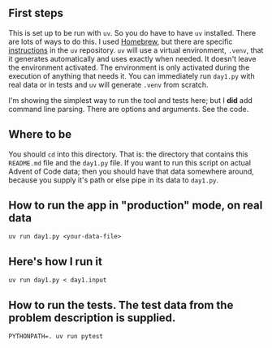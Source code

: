 ## First steps
This is set up to be run with `uv`.  So you do have to have `uv` installed.  There are lots of ways to do this.  I used [Homebrew](https://brew.sh), but there are specific [instructions](https://github.com/astral-sh/uv?tab=readme-ov-file#installation) in the `uv` repository.  `uv` will use a virtual environment, `.venv`, that it generates automatically and uses exactly when needed.  It doesn't leave the environment activated.  The environment is only activated during the execution of anything that needs it.  You can immediately run `day1.py` with real data or in tests and `uv` will generate `.venv` from scratch.

I'm showing the simplest way to run the tool and tests here; but I **did** add command line parsing.  There are options and arguments.  See the code.

## Where to be
You should `cd` into this directory.  That is: the directory that contains this `README.md` file and the `day1.py` file.  If you want to run this script on actual Advent of Code data; then you should have that data somewhere around, because you supply it's path or else pipe in its data to `day1.py`.

## How to run the app in "production" mode, on real data
`uv run day1.py <your-data-file>`

## Here's how I run it
`uv run day1.py < day1.input`

## How to run the tests.  The test data from the problem description is supplied.
`PYTHONPATH=. uv run pytest`
